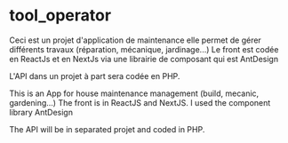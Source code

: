 # tool_operator

Ceci est un projet d'application de maintenance elle permet de gérer différents travaux (réparation, mécanique, jardinage...)
Le front est codée en ReactJs et en NextJs via une librairie de composant qui est AntDesign

L'API dans un projet à part sera codée en PHP.

This is an App for house maintenance management (build, mecanic, gardening...)
The front is in ReactJS and NextJS. I used the component library AntDesign

The API will be in separated projet and coded in PHP.
